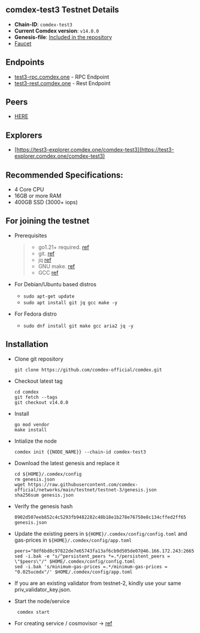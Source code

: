 ## comdex-test3 Testnet Details

- **Chain-ID**: `comdex-test3`
- **Current Comdex version**: `v14.0.0`
- **Genesis-file**: [Included in the repository](genesis.json)
- [Faucet](https://faucet.comdex.one/)

## Endpoints

- [test3-rpc.comdex.one](https://test3-rpc.comdex.one:443) - RPC Endpoint
- [test3-rest.comdex.one](https://test3-rest.comdex.one:443) - Rest Endpoint

## Peers

- [HERE](peers.txt)

## Explorers

- [https://test3-explorer.comdex.one/comdex-test3](https://test3-explorer.comdex.one/comdex-test3)

## Recommended Specifications:
   * 4 Core CPU
   * 16GB or more RAM
   * 400GB SSD (3000+ iops)

## For joining the testnet

* Prerequisites
  > - go1.21+ required. [ref](https://golang.org/doc/install)
  > - git. [ref](https://github.com/git/git)
  > - jq [ref](https://github.com/stedolan/jq)
  > - GNU make. [ref](https://www.gnu.org/software/make/manual/html_node/index.html)
  > - GCC [ref](https://gcc.gnu.org/releases.html)
  
* For Debian/Ubuntu based distros
  - `sudo apt-get update`
  - `sudo apt install git jq gcc make -y`

* For Fedora distro
  - `sudo dnf install git make gcc aria2 jq -y`


## Installation

* Clone git repository

  ```shell
  git clone https://github.com/comdex-official/comdex.git
  ```
  
* Checkout latest tag

  ```shell
  cd comdex
  git fetch --tags
  git checkout v14.0.0
  ```
  
* Install

  ```shell
  go mod vendor
  make install
  ```
  
* Intialize the node

  ```shell
  comdex init {{NODE_NAME}} --chain-id comdex-test3
  ```
  
* Download the latest genesis and replace it

  ```shell
  cd ${HOME}/.comdex/config
  rm genesis.json
  wget https://raw.githubusercontent.com/comdex-official/networks/main/testnet/testnet-3/genesis.json
  sha256sum genesis.json
  ```
  
* Verify the genesis hash 

  ```shell
  0902d507eeb852c4c5293fb9482282c48b18e1b278e76750e8c134cffed2ff65  genesis.json
  ```

* Update the existing peers in `${HOME}/.comdex/config/config.toml` and gas-prices in `${HOME}/.comdex/config/app.toml`

  ```shell
  peers="8df6bd8c97822de7e65743fa13af6cb9d505de07@46.166.172.243:26656,dc271ed63533affc1ed9a33e56fb9f5906a2ad64@5.199.163.67:26656,1505424d58e0bd49a85cbf013a1469eebbbbb4db@5.199.163.68:26656,6a5a7e9d6d36b64d6b836c250e65232446d098f8@149.56.36.207:26656,94173b71b3719112d30bcc290289c935152febb1@188.214.134.116:26656"
  sed -i.bak -e "s/^persistent_peers *=.*/persistent_peers = \"$peers\"/" $HOME/.comdex/config/config.toml
  sed -i.bak 's/minimum-gas-prices =.*/minimum-gas-prices = "0.025ucmdx"/' $HOME/.comdex/config/app.toml
  ```
  
* If you are an existing validator from testnet-2, kindly use your same priv_validator_key.json.

<!-- * Statesync 

    ```
    curl -s https://test2-rpc.comdex.one/status | jq '.result .sync_info | {trust_height: .latest_block_height, trust_hash: .latest_block_hash} | values'
    ```

  - Example output:
  
    ```
    {
      "trust_height": "820000",
      "trust_hash": "01f7e85f9b7df173ddae4edfd8a2c211452914fc1f98e649eb586617bbb3e284"
    }
    ```

  - Set trust_height and trust_hash values from RPC/status output in `$(HOME)/.comdex/config.toml`
  
    ```
    [statesync]
    enable = true
    rpc_servers = "https://test2-rpc.comdex.one:443,https://test2-rpc.comdex.one:443"
    trust_height = 820000
    trust_hash = "01f7e85f9b7df173ddae4edfd8a2c211452914fc1f98e649eb586617bbb3e284"
    trust_period = "168h"  # 2/3 of unbonding time
    ```
    ##### Latest statesync details are available at https://test2-explorer.comdex.one/comdex-test2/statesync
     -->
* Start the node/service

  ```shell
   comdex start
  ```
  
* For creating service / cosmovisor -> [ref](https://github.com/comdex-official/networks/blob/main/testnet/cosmovisor-setup.md)
  



